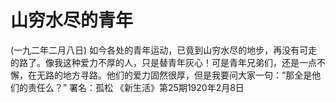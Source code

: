 # 山穷水尽的青年
(一九二年二月八日)
如今各处的青年运动，已竟到山穷水尽的地步，再没有可走的路了。像我这种爱力不厚的人，只是替青年灰心！可是青年兄弟们，还是一点不懈，在无路的地方寻路。他们的爱力固然很厚，但是我要问大家一句：“那全是他们的责任么？”
署名：孤松
《新生活》第25期1920年2月8日
